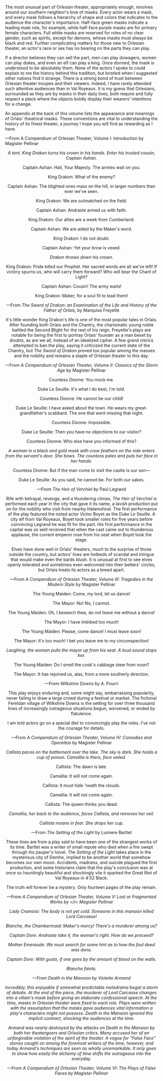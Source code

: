 The most unusual part of Orlesian theater, appropriately enough, revolves around our southern neighbor's love of masks. Every actor wears a mask, and every mask follows a hierarchy of shape and colors that indicates to the audience the character's importance. Half-face green masks indicate a leading male role, for example, while half-face purple masks are for primary female characters. Full white masks are reserved for roles of no clear gender, such as spirits, except for demons, whose masks must always be black and red. Further complicating matters for those new to Orlesian theater, an actor's race or sex has no bearing on the parts they can play.

If a director believes they can sell the part, men can play dowagers, women can play dukes, and even an elf can play a king. Once donned, the mask is understood to be absolutely them. None of the actors I spoke to could explain to me the history behind this tradition, but bristled when I suggested other nations find it strange. There is a strong bond of trust between Orlesian theater troupes and their viewers. Indeed, I have rarely attended such attentive audiences than in Val Royeaux. It is my guess that Orlesians, surrounded as they are by masks in their daily lives, both require and fully respect a place where the objects boldly display their wearers' intentions for a change.

An appendix at the back of this volume lists the appearance and meanings of Orlais' theatrical masks. These conventions are vital to understanding the history of its finest theater, a journey I hope you will find as rewarding as I have.

—From A Compendium of Orlesian Theater, Volume I: Introduction by Magister Pellinar
<center>

<i> A tent. King Drakon turns his crown in his hands. </i>
<i> Enter his trusted cousin, Captain Ashan. </i>

Captain Ashan: Hail, Your Majesty. The armies wait on you.

King Drakon: What of the enemy?

Captain Ashan: The blighted ones mass on the hill, in larger numbers than ever we've seen.

King Drakon: We are outmatched on the field.

Captain Ashan: Andraste armed us with faith.

King Drakon: Our allies are a week from Cumberland.

Captain Ashan: We are aided by the Maker's word.

King Drakon: I do not doubt.

Captain Ashan: Yet your brow is vexed.

<i> Drakon throws down his crown. </i>

King Drakon: Pride killed our Prophet. Her sacred words are all we've left! If victory spurns us, who will carry them forward? Who will bear the Chant of Light?

Captain Ashan: Cousin! The army waits!

King Drakon: Maker, for a soul fit to lead them!

—From <i> The Sword of Drakon: an Examination of the Life and History of the Father of Orlais, </i> by Marquise Freyette
<center>

It's little wonder King Drakon's life is one of the most popular tales in Orlais. After founding both Orlais and the Chantry, the charismatic young noble battled the Second Blight for the rest of his reign. Freyette's plays are notable for being the first to portray Orlais' founder as a man beset by doubts, as are we all, instead of an idealized cipher. A few grand clerics attempted to ban the play, saying it criticized the current state of the Chantry, but <i> The Sword of Drakon </i> proved too popular among the masses and the nobility and remains a staple of Orlesian theater to this day.

—From <i> A Compendium of Orlesian Theater, Volume II: Classics of the Storm Age </i> by Magister Pellinar
<center>

Countess Dionne: You mock me.

Duke Le Seuille: It's what I do best, I'm told.

Countess Dionne: He cannot be our child!

Duke Le Seuille: I have asked about the town. He wears my great-grandfather's scabbard. The one that went missing that night.

Countess Dionne: Impossible.

Duke Le Seuille: Then you have no objections to our visitor?

Countess Dionne: Who else have you informed of this?

<i> A woman in a black and gold mask with crow feathers on the side enters from the servant's door. She bows. The countess pales and puts her face in her hands. </i>

Countess Dionne: But if the man come to visit the castle is our son—

Duke Le Seuille: As you said, he cannot be. For both our sakes.

—From <i> The Heir of Verchiel by </i> Paul Legrand
<center>

Rife with betrayal, revenge, and a thundering climax, <i> The Heir of Verchiel </i> is performed each year in the city that gave it its name, a lavish production put on for the nobility who visit from nearby Halamshiral. The first performance of the play featured the noted actor Victor Boyet as the Duke Le Seuille. A city elf from Val Royeaux, Boyet took smaller roles for five years before convincing Legrand he was fit for the part. His first performance in the capital was so well received that when the cast came out to thunderous applause, the current emperor rose from his seat when Boyet took the stage.

Elves have done well in Orlais' theaters, much to the surprise of those outside the country, but actors' lives are hotbeds of scandal and intrigue that would make even the bards blush. It is unusual at first to see elves openly tolerated and sometimes even welcomed into their betters' circles, but Orlais treats its actors as a breed apart.

—From <i> A Compendium of Orlesian Theater, Volume III: Tragedies in the Modern Style </i> by Magister Pellinar
<center>

The Young Maiden: Come, my lord, let us dance!

The Mayor: No! No, I cannot.

The Young Maiden: Oh, I beseech thee, do not leave me without a dance!

The Mayor: I have imbibed too much!

The Young Maiden: Please, come dance! I must leave soon!

The Mayor: It's too much! I bet you leave me to my circumspection!

<i> Laughing, the woman pulls the mayor up from his seat. A loud sound stops her. </i>

The Young Maiden: Do I smell the cook's cabbage stew from noon?

The Mayor: It has rejoined us, alas, from a more southerly direction.

—From <i> Wilkshire Downs </i> by A. Pourri
<center>

This play enjoys enduring and, some might say, embarrassing popularity, never failing to draw a large crowd during a festival or market. The fictional Fereldan village of Wilkshire Downs is the setting for over three thousand lines of increasingly outrageous situations begun, worsened, or ended by flatulence.

I am told actors go on a special diet to convincingly play the roles. I've not the courage for details.

—From <i> A Compendium of Orlesian Theater, Volume IV: Comedies and Operettas </i> by Magister Pellinar
<center>

<i> Callista paces on the battlement over the lake. The sky is dark. She holds a cup of poison. Camallia is there, face veiled. </i>

Callista: The dawn is late.

Camallia: It will not come again.

Callista: It must hide 'neath the clouds.

Camallia: It will not come again.

Callista: The queen thinks you dead.

<i> Camallia, her back to the audience, faces Callista, and removes her veil. </i>

<i> Callista moans in fear. She drops her cup. </i>

—From <i> The Setting of the Light </i> by Lumiere Bartlet
<center>

These lines are from a play said to have been one of the strangest works of its time. Bartlet was a writer of small repute who died when a fire swept through his pauper's hovel. <i> The Setting of the Light </i> takes place in the mysterious city of Demhe, implied to be another world that somehow becomes our own moon. Accidents, madness, and suicide plagued the first production, and some historians claim that the play's conclusion was at once so hauntingly beautiful and shockingly vile it sparked the Great Riot of Val Royeaux in 4:52 Black.

The truth will forever be a mystery. Only fourteen pages of the play remain.

—From <i> A Compendium of Orlesian Theater, Volume V: Lost or Fragmented Works by </i< Magister Pellinar
<center>

Lady Cramoisi: The body is not yet cold. Someone in this mansion killed Lord Carcasse!

Blanche, the Chambermaid: Maker's mercy! There's a murderer among us?

Captain Dore: Andraste take it, the woman's right. How do we proceed?

Mother Emeraude: We must search for some hint as to how the foul deed was done.

Captain Dore: With gusto, if one goes by the amount of blood on the walls.

<i> Blanche faints. </i>

—From <i> Death in the Mansion </i> by Violette Armand
<center>

Incredibly, this enjoyable if somewhat predictable melodrama begat a storm of debate. At the end of the piece, the murderer of Lord Carcasse changes into a villain's mask before giving an elaborate confessional speech. At the time, masks in Orlesian theater were fixed to each role. Plays were written with the assumption that the masks gave audiences vital information a play's characters might not possess. <i> Death in the Mansion </i> ignored this implicit contract, shocking the audiences at the time.

Armand was nearly destroyed by the attacks on <i> Death in the Mansion </i> by both her theatergoers and Orlesian critics. Many accused her of an unforgivable violation of the spirit of the theater. A vogue for "False Face" stories caught on among the foremost writers of the time, however, and today Armand's techniques are seen as wholly unremarkable. It only goes to show how easily the alchemy of time shifts the outrageous into the everyday.

—From <i> A Compendium of Orlesian Theater, Volume VI: The Plays of False Faces </i> by Magister Pellinar
